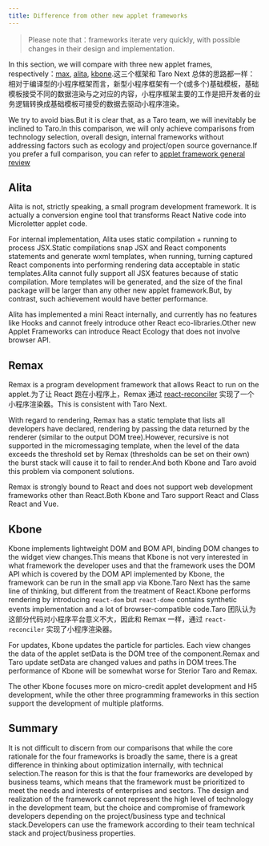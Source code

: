 ```yaml
---
title: Difference from other new applet frameworks
---
```


> Please note that：frameworks iterate very quickly, with possible changes in their design and implementation.

In this section, we will compare with three new applet frames, respectively：[max](https://github.com/remaxjs/remax), [alita](https://github.com/areslabs/alita), [kbone](https://github.com/wechat-miniprogram/kbone).这三个框架和 Taro Next 总体的思路都一样：相对于编译型的小程序框架而言，新型小程序框架有一个(或多个)基础模板，基础模板接受不同的数据渲染与之对应的内容，小程序框架主要的工作是把开发者的业务逻辑转换成基础模板可接受的数据去驱动小程序渲染。

We try to avoid bias.But it is clear that, as a Taro team, we will inevitably be inclined to Taro.In this comparison, we will only achieve comparisons from technology selection, overall design, internal frameworks without addressing factors such as ecology and project/open source governance.If you prefer a full comparison, you can refer to [applet framework general review](https://aotu.io/notes/2019/03/12/mini-program-framework-full-review/)

## Alita

Alita is not, strictly speaking, a small program development framework. It is actually a conversion engine tool that transforms React Native code into Microletter applet code.

For internal implementation, Alita uses static compilation + running to process JSX.Static compilations snap JSX and React components statements and generate wxml templates, when running, turning captured React components into performing rendering data acceptable in static templates.Alita cannot fully support all JSX features because of static compilation. More templates will be generated, and the size of the final package will be larger than any other new applet framework.But, by contrast, such achievement would have better performance.

Alita has implemented a mini React internally, and currently has no features like Hooks and cannot freely introduce other React eco-libraries.Other new Applet Frameworks can introduce React Ecology that does not involve browser API.

## Remax

Remax is a program development framework that allows React to run on the applet.为了让 React 跑在小程序上，Remax 通过 [react-reconciler](https://www.npmjs.com/search?q=react-reconcile) 实现了一个小程序渲染器。This is consistent with Taro Next.

With regard to rendering, Remax has a static template that lists all developers have declared, rendering by passing the data returned by the renderer (similar to the output DOM tree).However, recursive is not supported in the micromessaging template, when the level of the data exceeds the threshold set by Remax (thresholds can be set on their own) the burst stack will cause it to fail to render.And both Kbone and Taro avoid this problem via component solutions.

Remax is strongly bound to React and does not support web development frameworks other than React.Both Kbone and Taro support React and Class React and Vue.

## Kbone

Kbone implements lightweight DOM and BOM API, binding DOM changes to the widget view changes.This means that Kbone is not very interested in what framework the developer uses and that the framework uses the DOM API which is covered by the DOM API implemented by Kbone, the framework can be run in the small app via Kbone.Taro Next has the same line of thinking, but different from the treatment of React.Kbone performs rendering by introducing `react-dom` but `react-dome` contains synthetic events implementation and a lot of browser-compatible code.Taro 团队认为这部分代码对小程序平台意义不大，因此和 Remax 一样，通过 `react-reconciler` 实现了小程序渲染器。

For updates, Kbone updates the particle for particles. Each view changes the data of the applet setData is the DOM tree of the component.Remax and Taro update setData are changed values and paths in DOM trees.The performance of Kbone will be somewhat worse for Sterior Taro and Remax.

The other Kbone focuses more on micro-credit applet development and H5 development, while the other three programming frameworks in this section support the development of multiple platforms.

## Summary

It is not difficult to discern from our comparisons that while the core rationale for the four frameworks is broadly the same, there is a great difference in thinking about optimization internally, with technical selection.The reason for this is that the four frameworks are developed by business teams, which means that the framework must be prioritized to meet the needs and interests of enterprises and sectors. The design and realization of the framework cannot represent the high level of technology in the development team, but the choice and compromise of framework developers depending on the project/business type and technical stack.Developers can use the framework according to their team technical stack and project/business properties.
